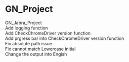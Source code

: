 # GN_Project  
GN_Jabra_Project  
Add logging function  
Add CheckChromeDriver version function  
Add prgress bar into CheckChromeDriver version function  
Fix absolute path issue  
Fix cannot match Lowercase initial  
Change the output into Engish
